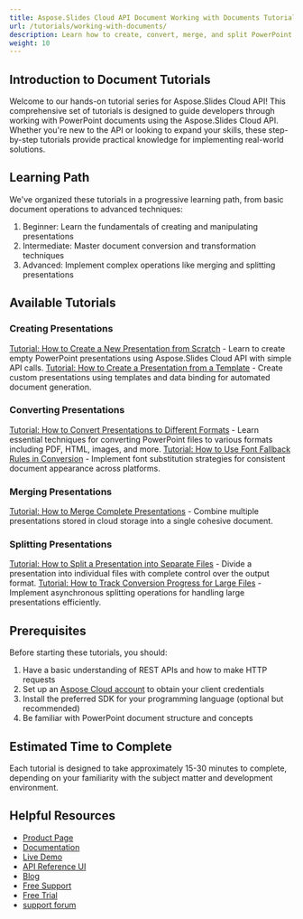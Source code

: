 ```yaml
---
title: Aspose.Slides Cloud API Document Working with Documents Tutorials
url: /tutorials/working-with-documents/
description: Learn how to create, convert, merge, and split PowerPoint presentations using Aspose.Slides Cloud API with step-by-step tutorials for all skill levels.
weight: 10
---
```


## Introduction to Document Tutorials

Welcome to our hands-on tutorial series for Aspose.Slides Cloud API! This comprehensive set of tutorials is designed to guide developers through working with PowerPoint documents using the Aspose.Slides Cloud API. Whether you're new to the API or looking to expand your skills, these step-by-step tutorials provide practical knowledge for implementing real-world solutions.

## Learning Path

We've organized these tutorials in a progressive learning path, from basic document operations to advanced techniques:

1. Beginner: Learn the fundamentals of creating and manipulating presentations
2. Intermediate: Master document conversion and transformation techniques
3. Advanced: Implement complex operations like merging and splitting presentations

## Available Tutorials

### Creating Presentations

[Tutorial: How to Create a New Presentation from Scratch](/working-with-documents/create-new-presentation/) - Learn to create empty PowerPoint presentations using Aspose.Slides Cloud API with simple API calls.
[Tutorial: How to Create a Presentation from a Template](/working-with-documents/use-document-template/) - Create custom presentations using templates and data binding for automated document generation.

### Converting Presentations

[Tutorial: How to Convert Presentations to Different Formats](/working-with-documents/convert-presentations/) - Learn essential techniques for converting PowerPoint files to various formats including PDF, HTML, images, and more.
[Tutorial: How to Use Font Fallback Rules in Conversion](/working-with-documents/font-fallback) - Implement font substitution strategies for consistent document appearance across platforms.


### Merging Presentations

[Tutorial: How to Merge Complete Presentations](/working-with-documents/merge-presentations/) - Combine multiple presentations stored in cloud storage into a single cohesive document.


### Splitting Presentations

[Tutorial: How to Split a Presentation into Separate Files](/working-with-documents/split-presentation/) - Divide a presentation into individual files with complete control over the output format.
[Tutorial: How to Track Conversion Progress for Large Files](/working-with-documents/track-conversion-status/) - Implement asynchronous splitting operations for handling large presentations efficiently.

## Prerequisites

Before starting these tutorials, you should:

1. Have a basic understanding of REST APIs and how to make HTTP requests
2. Set up an [Aspose Cloud account](https://dashboard.aspose.cloud/) to obtain your client credentials
3. Install the preferred SDK for your programming language (optional but recommended)
4. Be familiar with PowerPoint document structure and concepts

## Estimated Time to Complete

Each tutorial is designed to take approximately 15-30 minutes to complete, depending on your familiarity with the subject matter and development environment.

## Helpful Resources

- [Product Page](https://products.aspose.cloud/slides/)
- [Documentation](https://docs.aspose.cloud/slides/)
- [Live Demo](https://products.aspose.app/slides/family)
- [API Reference UI](https://reference.aspose.cloud/slides/)
- [Blog](https://blog.aspose.cloud/category/slides/)
- [Free Support](https://forum.aspose.cloud/c/slides/15)
- [Free Trial](https://dashboard.aspose.cloud/#/apps)
- [support forum](https://forum.aspose.cloud/c/slides/15)
